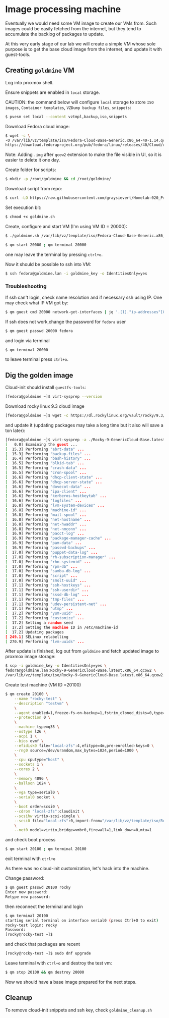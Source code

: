 # Image processing machine

Eventually we would need some VM image to create our VMs from. Such images could be easily fetched from the internet, but they tend to accumulate the backlog of packages to update.

At this very early stage of our lab we will create a simple VM whose sole purpose is to get the base cloud image from the internet, and update it with guest-tools.

## Creating `goldmine` VM

Log into proxmox shell.

Ensure snippets are enabled in `local` storage.

CAUTION: the command below will configure `local` storage to store `ISO images`, `Container templates`, `VZDump backup files`, `snippets`:

```bash
$ pvesm set local --content vztmpl,backup,iso,snippets
```

Download Fedora cloud image:

```bash
$ wget -c \
-O /var/lib/vz/template/iso/Fedora-Cloud-Base-Generic.x86_64-40-1.14.qcow2.img \
https://download.fedoraproject.org/pub/fedora/linux/releases/40/Cloud/x86_64/images/Fedora-Cloud-Base-Generic.x86_64-40-1.14.qcow2
```

Note: Adding `.img` after `qcow2` extension to make the file visible in UI, so it is easier to delete it one day.

Create folder for scripts:

```bash
$ mkdir -p /root/goldmine && cd /root/goldmine/
```

Download script from repo:

```bash
$ curl -LO https://raw.githubusercontent.com/graysievert/Homelab-020_Proxmox_basic/master/120-Simple_image_updater/goldmine.sh
```

Set execution bit:

```bash
$ chmod +x goldmine.sh
```

Create, configure and start VM (I'm using VM ID = 20000):

```bash
$ ./goldmine.sh /var/lib/vz/template/iso/Fedora-Cloud-Base-Generic.x86_64-40-1.14.qcow2.img 20000

$ qm start 20000 ; qm terminal 20000
```

one may leave the terminal by pressing `ctrl+o`.

Now it should be possible to ssh into VM:

```bash
$ ssh fedora@goldmine.lan -i goldmine_key -o IdentitiesOnly=yes
```

### Troubleshooting

If ssh can't login, check name resolution and if necessary ssh using IP. One may check what IP VM got by:

```bash
$ qm guest cmd 20000 network-get-interfaces | jq '.[1]."ip-addresses"[0]."ip-address"'
```

If ssh does not work,change the password for `fedora` user

```bash
$ qm guest passwd 20000 fedora
```

and login via terminal

```bash
$ qm terminal 20000
```

to leave terminal press `ctrl+o`.

## Dig the golden image

Cloud-init should install `guestfs-tools`:

```bash
[fedora@goldmine ~]$ virt-sysprep --version
```

Download rocky linux 9.3 cloud image

```bash
[fedora@goldmine ~]$ wget -c https://dl.rockylinux.org/vault/rocky/9.3/images/x86_64/Rocky-9-GenericCloud-Base.latest.x86_64.qcow2
```

and update it (updating packages may take a long time but it also will save a ton later):

```bash
[fedora@goldmine ~]$ virt-sysprep -a ./Rocky-9-GenericCloud-Base.latest.x86_64.qcow2 --update --network
[   0.0] Examining the guest ...
[  15.3] Performing "abrt-data" ...
[  15.3] Performing "backup-files" ...
[  16.4] Performing "bash-history" ...
[  16.5] Performing "blkid-tab" ...
[  16.5] Performing "crash-data" ...
[  16.5] Performing "cron-spool" ...
[  16.6] Performing "dhcp-client-state" ...
[  16.6] Performing "dhcp-server-state" ...
[  16.6] Performing "dovecot-data" ...
[  16.6] Performing "ipa-client" ...
[  16.6] Performing "kerberos-hostkeytab" ...
[  16.6] Performing "logfiles" ...
[  16.8] Performing "lvm-system-devices" ...
[  16.8] Performing "machine-id" ...
[  16.8] Performing "mail-spool" ...
[  16.8] Performing "net-hostname" ...
[  16.8] Performing "net-hwaddr" ...
[  16.8] Performing "net-nmconn" ...
[  16.9] Performing "pacct-log" ...
[  16.9] Performing "package-manager-cache" ...
[  16.9] Performing "pam-data" ...
[  16.9] Performing "passwd-backups" ...
[  17.0] Performing "puppet-data-log" ...
[  17.0] Performing "rh-subscription-manager" ...
[  17.0] Performing "rhn-systemid" ...
[  17.0] Performing "rpm-db" ...
[  17.0] Performing "samba-db-log" ...
[  17.0] Performing "script" ...
[  17.0] Performing "smolt-uuid" ...
[  17.1] Performing "ssh-hostkeys" ...
[  17.1] Performing "ssh-userdir" ...
[  17.1] Performing "sssd-db-log" ...
[  17.1] Performing "tmp-files" ...
[  17.1] Performing "udev-persistent-net" ...
[  17.1] Performing "utmp" ...
[  17.2] Performing "yum-uuid" ...
[  17.2] Performing "customize" ...
[  17.2] Setting a random seed
[  17.2] Setting the machine ID in /etc/machine-id
[  17.2] Updating packages
[ 249.1] SELinux relabelling
[ 270.9] Performing "lvm-uuids" ...
```

After update is finished, log out from `goldmine` and fetch updated image to proxmox image storage:

```bash
$ scp -i goldmine_key -o IdentitiesOnly=yes \
fedora@goldmine.lan:Rocky-9-GenericCloud-Base.latest.x86_64.qcow2 \
/var/lib/vz/template/iso/Rocky-9-GenericCloud-Base.latest.x86_64.qcow2.img
```

Create test machine (VM ID =20100)

```bash
$ qm create 20100 \
	--name "rocky-test" \
	--description "testvm" \
	\
	--agent enabled=1,freeze-fs-on-backup=1,fstrim_cloned_disks=0,type=virtio \
	--protection 0 \
	\
	--machine type=q35 \
	--ostype l26 \
	--acpi 1 \
	--bios ovmf \
	--efidisk0 file="local-zfs":4,efitype=4m,pre-enrolled-keys=0 \
	--rng0 source=/dev/urandom,max_bytes=1024,period=1000 \
	\
	--cpu cputype="host" \
	--sockets 1 \
	--cores 2 \
	\
	--memory 4096 \
	--balloon 1024 \
	\
	--vga type=serial0 \
	--serial0 socket \
	\
	--boot order=scsi0 \
	--cdrom "local-zfs":cloudinit \
	--scsihw virtio-scsi-single \
	--scsi0 file="local-zfs":0,import-from="/var/lib/vz/template/iso/Rocky-9-GenericCloud-Base.latest.x86_64.qcow2.img",aio=native,iothread=on,queues=2 \
	\
	--net0 model=virtio,bridge=vmbr0,firewall=1,link_down=0,mtu=1
```

and check boot process

```bash
$ qm start 20100 ; qm terminal 20100
```

exit terminal with `ctrl+o`

As there was no cloud-init customization, let's hack into the machine.

Change password:

```bash
$ qm guest passwd 20100 rocky
Enter new password:
Retype new password:
```

then reconnect the terminal and login

```bash
$ qm terminal 20100
starting serial terminal on interface serial0 (press Ctrl+O to exit)
rocky-test login: rocky
Password:
[rocky@rocky-test ~]$
```

and check that packages are recent

```bash
[rocky@rocky-test ~]$ sudo dnf upgrade
```

Leave terminal with `ctrl+o` and destroy the test vm:

```bash
$ qm stop 20100 && qm destroy 20000
```

Now we should have a base image prepared for the next steps.

## Cleanup

To remove cloud-init snippets and ssh key, check `goldmine_cleanup.sh`
